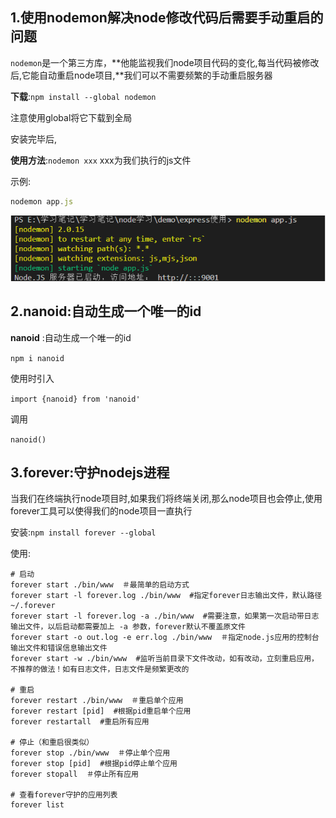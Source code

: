 ## 1.使用nodemon解决node修改代码后需要手动重启的问题

`nodemon`是一个第三方库，**他能监视我们node项目代码的变化,每当代码被修改后,它能自动重启node项目,**我们可以不需要频繁的手动重启服务器

**下载**:`npm install --global nodemon`

注意使用global将它下载到全局

安装完毕后,

**使用方法**:`nodemon xxx`  xxx为我们执行的js文件

示例:

```javascript
nodemon app.js
```

![image-20211128200540310](各种好用的第三方库.assets/image-20211128200540310.png)

## 2.nanoid:自动生成一个唯一的id

**nanoid** :自动生成一个唯一的id

`npm i nanoid`

使用时引入

`import {nanoid} from 'nanoid'`

调用

`nanoid()`

## 3.forever:守护nodejs进程

当我们在终端执行node项目时,如果我们将终端关闭,那么node项目也会停止,使用forever工具可以使得我们的node项目一直执行

安装:`npm install forever --global`

使用:

```shell
# 启动
forever start ./bin/www  ＃最简单的启动方式
forever start -l forever.log ./bin/www  #指定forever日志输出文件，默认路径~/.forever
forever start -l forever.log -a ./bin/www  #需要注意，如果第一次启动带日志输出文件，以后启动都需要加上 -a 参数，forever默认不覆盖原文件
forever start -o out.log -e err.log ./bin/www  ＃指定node.js应用的控制台输出文件和错误信息输出文件
forever start -w ./bin/www  #监听当前目录下文件改动，如有改动，立刻重启应用，不推荐的做法！如有日志文件，日志文件是频繁更改的

# 重启
forever restart ./bin/www  ＃重启单个应用
forever restart [pid]  #根据pid重启单个应用
forever restartall  #重启所有应用

# 停止（和重启很类似）
forever stop ./bin/www  ＃停止单个应用
forever stop [pid]  #根据pid停止单个应用
forever stopall  ＃停止所有应用

# 查看forever守护的应用列表
forever list
```

